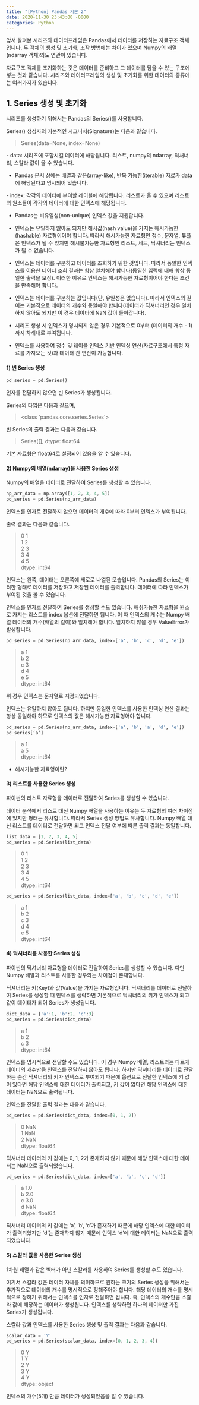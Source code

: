 ```yaml
---
title: "[Python] Pandas 기본 2"
date: 2020-11-30 23:43:00 -0000
categories: Python
---
```

앞서 살펴본 시리즈와 데이터프레임은 Pandas에서 데이터를 저장하는 자료구조 객체입니다. 두 객체의 생성 및 초기화, 조작 방법에는 차이가 있으며 Numpy의 배열(ndarray 객체)와도 연관이 있습니다.

자료구조 객체를 초기화하는 것은 데이터를 준비하고 그 데이터를 담을 수 있는 구조에 넣는 것과 같습니다. 시리즈와 데이터프레임의 생성 및 초기화를 위한 데이터의 종류에는 여러가지가 있습니다.

## 1. Series 생성 및 초기화

시리즈를 생성하기 위해서는 Pandas의 Series()를 사용합니다.

Series() 생성자의 기본적인 시그니처(Signature)는 다음과 같습니다.  
> Series(data=None, index=None)

&#45; data: 시리즈에 포함시킬 데이터에 해당됩니다. 리스트, numpy의 ndarray, 딕셔너리, 스칼라 값이 올 수 있습니다.

- Pandas 문서 상에는 배열과 같은(array-like), 반복 가능한(iterable) 자료가 data에 해당된다고 명시되어 있습니다.

&#45; index: 각각의 데이터에 부여할 레이블에 해당됩니다. 리스트가 올 수 있으며 리스트의 원소들이 각각의 데이터에 대한 인덱스에 해당됩니다.

- Pandas는 비유일성(non-unique) 인덱스 값을 지원합니다.

- 인덱스는 유일하지 않아도 되지만 해시값(hash value)을 가지는 해시가능한(hashable) 자료형이어야 합니다. 따라서 해시가능한 자료형인 정수, 문자열, 튜플은 인덱스가 될 수 있지만 해시불가능한 자료형인 리스트, 세트, 딕셔너리는 인덱스가 될 수 없습니다.

- 인덱스는 데이터를 구분하고 데이터를 조회하기 위한 것입니다. 따라서 동일한 인덱스를 이용한 데이터 조회 결과는 항상 일치해야 합니다(동일한 입력에 대해 항상 동일한 출력을 보장). 이러한 이유로 인덱스는 해시가능한 자료형이어야 한다는 조건을 만족해야 합니다.

- 인덱스는 데이터를 구분하는 값입니다(단, 유일성은 없습니다). 따라서 인덱스의 길이는 기본적으로 데이터의 개수와 동일해야 합니다(데이터가 딕셔너리인 경우 일치하지 않아도 되지만 이 경우 데이터에 NaN 값이 들어갑니다).

- 시리즈 생성 시 인덱스가 명시되지 않은 경우 기본적으로 0부터 (데이터의 개수 - 1)까지 차례대로 부여됩니다.

- 인덱스를 사용하여 정수 및 레이블 인덱스 기반 인덱싱 연산(자료구조에서 특정 자료를 가져오는 것)과 데이터 간 연산이 가능합니다.

#### 1) 빈 Series 생성
```python
pd_series = pd.Series()
```
인자를 전달하지 않으면 빈 Series가 생성됩니다.

Series의 타입은 다음과 같으며,  
> <class 'pandas.core.series.Series'>

빈 Series의 출력 결과는 다음과 같습니다.  
> Series([], dtype: float64

기본 자료형은 float64로 설정되어 있음을 알 수 있습니다.

#### 2) Numpy의 배열(ndarray)을 사용한 Series 생성
Numpy의 배열을 데이터로 전달하여 Series를 생성할 수 있습니다.  
```python
np_arr_data = np.array([1, 2, 3, 4, 5])  
pd_series = pd.Series(np_arr_data)
```
인덱스를 인자로 전달하지 않으면 데이터의 개수에 따라 0부터 인덱스가 부여됩니다.

출력 결과는 다음과 같습니다.
> 0    1  
> 1    2  
> 2    3  
> 3    4  
> 4    5  
> dtype: int64  

인덱스는 왼쪽, 데이터는 오른쪽에 세로로 나열된 모습입니다. Pandas의 Series는 이러한 형태로 데이터를 저장하고 저장된 데이터를 출력합니다. 데이터에 따라 인덱스가 부여된 것을 볼 수 있습니다.

인덱스를 인자로 전달하여 Series를 생성할 수도 있습니다. 해쉬가능한 자료형을 원소로 가지는 리스트를 index 옵션에 전달하면 됩니다. 이 때 인덱스의 개수는 Numpy 배열 데이터의 개수(배열의 길이)와 일치해야 합니다. 일치하지 않을 경우 ValueError가 발생합니다.

```python
pd_series = pd.Series(np_arr_data, index=['a', 'b', 'c', 'd', 'e'])
```
> a    1  
> b    2  
> c    3  
> d    4  
> e    5  
> dtype: int64  

위 경우 인덱스는 문자열로 지정되었습니다.

인덱스는 유일하지 않아도 됩니다. 하지만 동일한 인덱스를 사용한 인덱싱 연산 결과는 항상 동일해야 하므로 인덱스의 값은 해시가능한 자료형어야 합니다.

```python
pd_series = pd.Series(np_arr_data, index=['a', 'b', 'a', 'd', 'e'])
pd_series[‘a’]
```
> a    1  
> a    5  
> dtype: int64  

* 해시가능한 자료형이란?  

#### 3) 리스트를 사용한 Series 생성
파이썬의 리스트 자료형을 데이터로 전달하여 Series를 생성할 수 있습니다.

데이터 분석에서 리스트 대신 Numpy 배열을 사용하는 이유는 두 자료형의 여러 차이점에 있지만 형태는 유사합니다. 따라서 Series 생성 방법도 유사합니다. Numpy 배열 대신 리스트를 데이터로 전달하면 되고 인덱스 전달 여부에 따른 출력 결과는 동일합니다.

```python
list_data = [1, 2, 3, 4, 5]
pd_series = pd.Series(list_data)
```
> 0    1  
> 1    2  
> 2    3  
> 3    4  
> 4    5  
> dtype: int64  

```python
pd_series = pd.Series(list_data, index=['a', 'b', 'c', 'd', 'e'])
```
> a    1  
> b    2  
> c    3  
> d    4  
> e    5  
> dtype: int64  

#### 4) 딕셔너리를 사용한 Series 생성
파이썬의 딕셔너리 자료형을 데이터로 전달하여 Series를 생성할 수 있습니다. 다만 Numpy 배열과 리스트를 사용한 경우와는 차이점이 존재합니다.

딕셔너리는 키(Key)와 값(Value)을 가지는 자료형입니다. 딕셔너리를 데이터로 전달하여 Series를 생성할 때 인덱스를 생략하면 기본적으로 딕셔너리의 키가 인덱스가 되고 값이 데이터가 되어 Series가 생성됩니다.

```python
dict_data = {'a':1, 'b':2, 'c':3}
pd_series = pd.Series(dict_data)
```
> a    1  
> b    2  
> c    3  
> dtype: int64

인덱스를 명시적으로 전달할 수도 있습니다. 이 경우 Numpy 배열, 리스트와는 다르게 데이터의 개수만큼 인덱스를 전달하지 않아도 됩니다. 하지만 딕셔너리를 데이터로 전달하는 순간 딕셔너리의 키가 인덱스로 부여되기 때문에 옵션으로 전달한 인덱스에 키 값이 있다면 해당 인덱스에 대한 데이터가 출력되고, 키 값이 없다면 해당 인덱스에 대한 데이터는 NaN으로 출력됩니다.

인덱스를 전달한 출력 결과는 다음과 같습니다.

```python
pd_series = pd.Series(dict_data, index=[0, 1, 2])
```
> 0   NaN  
> 1   NaN  
> 2   NaN  
> dtype: float64  

딕셔너리 데이터의 키 값에는 0, 1, 2가 존재하지 않기 때문에 해당 인덱스에 대한 데이터는 NaN으로 출력되었습니다.

```python
pd_series = pd.Series(dict_data, index=['a', 'b', 'c', 'd'])
```
> a    1.0  
> b    2.0  
> c    3.0  
> d    NaN  
> dtype: float64  

딕셔너리 데이터의 키 값에는 ‘a’, ‘b’, ‘c’가 존재하기 때문에 해당 인덱스에 대한 데이터가 출력되었지만 ‘d’는 존재하지 않기 때문에 인덱스 ‘d’에 대한 데이터는 NaN으로 출력되었습니다.

#### 5) 스칼라 값을 사용한 Series 생성
1차원 배열과 같은 벡터가 아닌 스칼라를 사용하여 Series를 생성할 수도 있습니다.

여기서 스칼라 값은 데이터 자체를 의미하므로 원하는 크기의 Series 생성을 위해서는 추가적으로 데이터의 개수를 명시적으로 정해주어야 합니다. 해당 데이터의 개수를 명시적으로 정하기 위해서는 인덱스를 인자로 전달하면 됩니다. 즉, 인덱스의 개수만큼 스칼라 값에 해당하는 데이터가 생성됩니다. 인덱스를 생략하면 하나의 데이터만 가진 Series가 생성됩니다.

스칼라 값과 인덱스를 사용한 Series 생성 및 출력 결과는 다음과 같습니다.

```python
scalar_data = 'Y'
pd_series = pd.Series(scalar_data, index=[0, 1, 2, 3, 4])
```
> 0    Y  
> 1    Y  
> 2    Y  
> 3    Y  
> 4    Y  
> dtype: object  

인덱스의 개수(5개) 만큼 데이터가 생성되었음을 알 수 있습니다.

